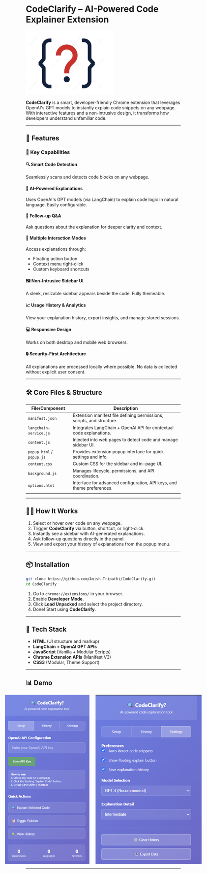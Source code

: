 # CodeClarify – AI-Powered Code Explainer Extension

![CodeClarify Logo](assets/logo.png)

**CodeClarify** is a smart, developer-friendly Chrome extension that leverages OpenAI's GPT models to instantly explain code snippets on any webpage. With interactive features and a non-intrusive design, it transforms how developers understand unfamiliar code.


---

## 🚀 Features

### 🎯 Key Capabilities

#### 🔍 Smart Code Detection

Seamlessly scans and detects code blocks on any webpage.

#### 🤖 AI-Powered Explanations

Uses OpenAI's GPT models (via LangChain) to explain code logic in natural language. Easily configurable.

#### 🧠 Follow-up Q&A

Ask questions about the explanation for deeper clarity and context.

#### 🧩 Multiple Interaction Modes

Access explanations through:

- Floating action button
- Context menu right-click
- Custom keyboard shortcuts

#### 🖼️ Non-Intrusive Sidebar UI

A sleek, resizable sidebar appears beside the code. Fully themeable.

#### 📈 Usage History & Analytics

View your explanation history, export insights, and manage stored sessions.

#### 💻 Responsive Design

Works on both desktop and mobile web browsers.

#### 🔒 Security-First Architecture

All explanations are processed locally where possible. No data is collected without explicit user consent.

---

## 🛠️ Core Files & Structure

| File/Component            | Description                                                            |
| ------------------------- | ---------------------------------------------------------------------- |
| `manifest.json`           | Extension manifest file defining permissions, scripts, and structure.  |
| `langchain-service.js`     | Integrates LangChain + OpenAI API for contextual code explanations.    |
| `content.js`        | Injected into web pages to detect code and manage sidebar UI.          |
| `popup.html` / `popup.js` | Provides extension popup interface for quick settings and info.        |
| `content.css`       | Custom CSS for the sidebar and in-page UI.                             |
| `background.js`           | Manages lifecycle, permissions, and API coordination.                  |
| `options.html`            | Interface for advanced configuration, API keys, and theme preferences. |
|               |

---

## 🧑‍💻 How It Works

1. Select or hover over code on any webpage.
2. Trigger **CodeClarify** via button, shortcut, or right-click.
3. Instantly see a sidebar with AI-generated explanations.
4. Ask follow-up questions directly in the panel.
5. View and export your history of explanations from the popup menu.

---

## 📦 Installation

```bash
git clone https://github.com/Anish-Tripathi/CodeClarify.git
cd CodeClarify
```

1. Go to `chrome://extensions/` in your browser.
2. Enable **Developer Mode**.
3. Click **Load Unpacked** and select the project directory.
4. Done! Start using **CodeClarify**.

---

## 🧩 Tech Stack

- **HTML** (UI structure and markup)  
- **LangChain + OpenAI GPT APIs**  
- **JavaScript** (Vanilla + Modular Scripts)  
- **Chrome Extension APIs** (Manifest V3)  
- **CSS3** (Modular, Theme Support)  
---

## 📊 Demo

<div align="center" style="display: flex; justify-content: center; gap: 20px;">
  <img src="assets/demo1.png" width="350" height="550" alt="Demo 1"/>
  <img src="assets/demo2.png" width="400" height="550" alt="Demo 2"/>
</div>


---

